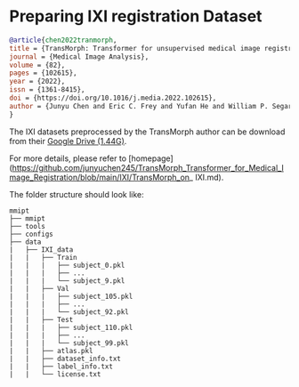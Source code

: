# Preparing IXI registration Dataset

<!-- [DATASET] -->

```bibtex
@article{chen2022tranmorph,
title = {TransMorph: Transformer for unsupervised medical image registration},
journal = {Medical Image Analysis},
volume = {82},
pages = {102615},
year = {2022},
issn = {1361-8415},
doi = {https://doi.org/10.1016/j.media.2022.102615},
author = {Junyu Chen and Eric C. Frey and Yufan He and William P. Segars and Ye Li and Yong Du},
}
```

The IXI datasets preprocessed by the TransMorph author can be download from their [Google Drive (1.44G)](https://github.com/RenYang-home/NTIRE21_VEnh).

For more details, please refer to [homepage](https://github.com/junyuchen245/TransMorph_Transformer_for_Medical_Image_Registration/blob/main/IXI/TransMorph_on_ IXI.md).

The folder structure should look like:

```text
mmipt
├── mmipt
├── tools
├── configs
├── data
|   ├── IXI_data
|   |   ├── Train
|   |   |   ├── subject_0.pkl
|   |   |   ├── ...
|   |   |   └── subject_9.pkl
|   |   ├── Val
|   |   |   ├── subject_105.pkl
|   |   |   ├── ...
|   |   |   └── subject_92.pkl
|   |   ├── Test
|   |   |   ├── subject_110.pkl
|   |   |   ├── ...
|   |   |   └── subject_99.pkl
|   |   ├── atlas.pkl
|   |   ├── dataset_info.txt
|   |   ├── label_info.txt
|   |   └── license.txt
```
